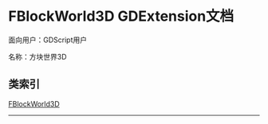 # FBlockWorld3D GDExtension文档

面向用户：GDScript用户

名称：方块世界3D

## 类索引

[FBlockWorld3D][FBlockWorld3D]

---

[FBlockWorld3D]: ./class/FBlockWorld3D.md
